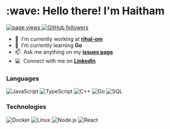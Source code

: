 <h1 align="left" id="haithamleo-title">:wave: Hello there! I'm Haitham</h1>

<p align="left">
  <a href="https://github.com/HaithamLeo/HaithamLeo">
    <img src="https://komarev.com/ghpvc/?username=haithamleo" alt="page views" />
  </a>
  <a href="https://github.com/HaithamLeo?tab=followers">
    <img alt="GitHub followers" src="https://img.shields.io/github/followers/HaithamLeo?color=green&logo=github">
  </a>
</p>

- :office: &nbsp;I'm currently working at **[rihal-om]**
- :seedling: &nbsp;I’m currently learning **Go**
- :mailbox: &nbsp;Ask me anything on my **[issues page]**
- :computer: &nbsp;Connect with me on **[LinkedIn]**

### Languages

![JavaScript](https://img.shields.io/badge/-JavaScript-000?&logo=JavaScript)
![TypeScript](https://img.shields.io/badge/-TypeScript-000?&logo=TypeScript)
![C++](https://img.shields.io/badge/-C++-000?&logo=c%2b%2b&logoColor=00599C)
![Go](https://img.shields.io/badge/-Go-000?&logo=Go)
![SQL](https://img.shields.io/badge/-SQL-000?&logo=MySQL)

### Technologies

![Docker](https://img.shields.io/badge/-Docker-000?&logo=Docker)
![Linux](https://img.shields.io/badge/-Linux-000?&logo=Linux)
![Node.js](https://img.shields.io/badge/-Node.js-000?&logo=node.js)
![React](https://img.shields.io/badge/-React-000?&logo=React)

<!-- END_SECTION:ascii_graph -->
<!-- prettier-ignore-end -->

<!-- links -->

[rihal-om]: https://github.com/rihal-om "rihal-om° Github Home"
[issues page]: https://github.com/HaithamLeo/HaithamLeo/issues "HaithamLeo/issues"
[linkedin]: https://www.linkedin.com/in/haithamleo "Haitham Leo LinkedIn"
